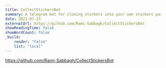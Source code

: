```yaml
---
title: CollectStickersBot
summary: A telegram bot for cloning stickers into your own stickers packs (collections).
date: 2021-07-23
externalUrl: https://github.com/Rami-Sabbagh/CollectStickersBot
showReadingTime: false
showWordCount: false
_build:
    render: "false"
    list: "local"
---
```


https://github.com/Rami-Sabbagh/CollectStickersBot
